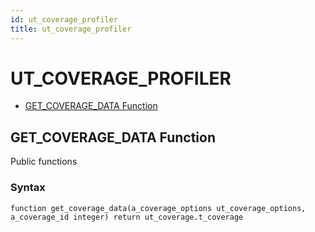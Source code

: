 ```yaml
---
id: ut_coverage_profiler
title: ut_coverage_profiler
---
```


# UT_COVERAGE_PROFILER






- [GET_COVERAGE_DATA Function](#get_coverage_data)












 
## GET_COVERAGE_DATA Function<a name="get_coverage_data"></a>


<p>
<p>Public functions</p>
</p>

### Syntax
```plsql
function get_coverage_data(a_coverage_options ut_coverage_options, a_coverage_id integer) return ut_coverage.t_coverage
```

 





 
